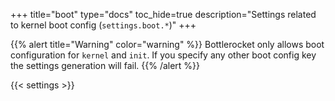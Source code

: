 +++
title="boot"
type="docs"
toc_hide=true
description="Settings related to kernel boot config (`settings.boot.*`)"
+++

{{% alert title="Warning" color="warning" %}}
Bottlerocket only allows boot configuration for `kernel` and `init`.
If you specify any other boot config key the settings generation will fail.
{{% /alert %}}

{{< settings >}}
